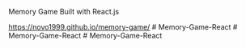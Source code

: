 Memory Game Built with React.js

https://novo1999.github.io/memory-game/
#   M e m o r y - G a m e - R e a c t  
 #   M e m o r y - G a m e - R e a c t  
 #   M e m o r y - G a m e - R e a c t  
 